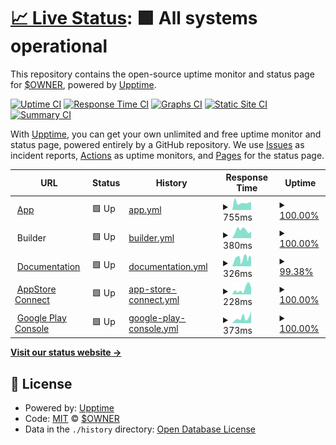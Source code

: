 # [📈 Live Status](https://up.buildnatively.com): <!--live status--> **🟩 All systems operational**

This repository contains the open-source uptime monitor and status page for [$OWNER](https://up.buildnatively.com), powered by [Upptime](https://github.com/upptime/upptime).

[![Uptime CI](https://github.com/$OWNER/$REPO/workflows/Uptime%20CI/badge.svg)](https://github.com/$OWNER/$REPO/actions?query=workflow%3A%22Uptime+CI%22)
[![Response Time CI](https://github.com/$OWNER/$REPO/workflows/Response%20Time%20CI/badge.svg)](https://github.com/$OWNER/$REPO/actions?query=workflow%3A%22Response+Time+CI%22)
[![Graphs CI](https://github.com/$OWNER/$REPO/workflows/Graphs%20CI/badge.svg)](https://github.com/$OWNER/$REPO/actions?query=workflow%3A%22Graphs+CI%22)
[![Static Site CI](https://github.com/$OWNER/$REPO/workflows/Static%20Site%20CI/badge.svg)](https://github.com/$OWNER/$REPO/actions?query=workflow%3A%22Static+Site+CI%22)
[![Summary CI](https://github.com/$OWNER/$REPO/workflows/Summary%20CI/badge.svg)](https://github.com/$OWNER/$REPO/actions?query=workflow%3A%22Summary+CI%22)

With [Upptime](https://upptime.js.org), you can get your own unlimited and free uptime monitor and status page, powered entirely by a GitHub repository. We use [Issues](https://github.com/$OWNER/$REPO/issues) as incident reports, [Actions](https://github.com/$OWNER/$REPO/actions) as uptime monitors, and [Pages](https://up.buildnatively.com) for the status page.

<!--start: status pages-->
<!-- This summary is generated by Upptime (https://github.com/upptime/upptime) -->
<!-- Do not edit this manually, your changes will be overwritten -->
<!-- prettier-ignore -->
| URL | Status | History | Response Time | Uptime |
| --- | ------ | ------- | ------------- | ------ |
| <img alt="" src="https://icons.duckduckgo.com/ip3/app.buildnatively.com.ico" height="13"> [App](https://app.buildnatively.com/) | 🟩 Up | [app.yml](https://github.com/buildnatively/status/commits/HEAD/history/app.yml) | <details><summary><img alt="Response time graph" src="./graphs/app/response-time-week.png" height="20"> 755ms</summary><br><a href="https://up.buildnatively.com/history/app"><img alt="Response time 1396" src="https://img.shields.io/endpoint?url=https%3A%2F%2Fraw.githubusercontent.com%2Fbuildnatively%2Fstatus%2FHEAD%2Fapi%2Fapp%2Fresponse-time.json"></a><br><a href="https://up.buildnatively.com/history/app"><img alt="24-hour response time 886" src="https://img.shields.io/endpoint?url=https%3A%2F%2Fraw.githubusercontent.com%2Fbuildnatively%2Fstatus%2FHEAD%2Fapi%2Fapp%2Fresponse-time-day.json"></a><br><a href="https://up.buildnatively.com/history/app"><img alt="7-day response time 755" src="https://img.shields.io/endpoint?url=https%3A%2F%2Fraw.githubusercontent.com%2Fbuildnatively%2Fstatus%2FHEAD%2Fapi%2Fapp%2Fresponse-time-week.json"></a><br><a href="https://up.buildnatively.com/history/app"><img alt="30-day response time 797" src="https://img.shields.io/endpoint?url=https%3A%2F%2Fraw.githubusercontent.com%2Fbuildnatively%2Fstatus%2FHEAD%2Fapi%2Fapp%2Fresponse-time-month.json"></a><br><a href="https://up.buildnatively.com/history/app"><img alt="1-year response time 1196" src="https://img.shields.io/endpoint?url=https%3A%2F%2Fraw.githubusercontent.com%2Fbuildnatively%2Fstatus%2FHEAD%2Fapi%2Fapp%2Fresponse-time-year.json"></a></details> | <details><summary><a href="https://up.buildnatively.com/history/app">100.00%</a></summary><a href="https://up.buildnatively.com/history/app"><img alt="All-time uptime 99.98%" src="https://img.shields.io/endpoint?url=https%3A%2F%2Fraw.githubusercontent.com%2Fbuildnatively%2Fstatus%2FHEAD%2Fapi%2Fapp%2Fuptime.json"></a><br><a href="https://up.buildnatively.com/history/app"><img alt="24-hour uptime 100.00%" src="https://img.shields.io/endpoint?url=https%3A%2F%2Fraw.githubusercontent.com%2Fbuildnatively%2Fstatus%2FHEAD%2Fapi%2Fapp%2Fuptime-day.json"></a><br><a href="https://up.buildnatively.com/history/app"><img alt="7-day uptime 100.00%" src="https://img.shields.io/endpoint?url=https%3A%2F%2Fraw.githubusercontent.com%2Fbuildnatively%2Fstatus%2FHEAD%2Fapi%2Fapp%2Fuptime-week.json"></a><br><a href="https://up.buildnatively.com/history/app"><img alt="30-day uptime 100.00%" src="https://img.shields.io/endpoint?url=https%3A%2F%2Fraw.githubusercontent.com%2Fbuildnatively%2Fstatus%2FHEAD%2Fapi%2Fapp%2Fuptime-month.json"></a><br><a href="https://up.buildnatively.com/history/app"><img alt="1-year uptime 99.98%" src="https://img.shields.io/endpoint?url=https%3A%2F%2Fraw.githubusercontent.com%2Fbuildnatively%2Fstatus%2FHEAD%2Fapi%2Fapp%2Fuptime-year.json"></a></details>
| <img alt="" src="https://icons.duckduckgo.com/ip3/null.ico" height="13"> Builder | 🟩 Up | [builder.yml](https://github.com/buildnatively/status/commits/HEAD/history/builder.yml) | <details><summary><img alt="Response time graph" src="./graphs/builder/response-time-week.png" height="20"> 380ms</summary><br><a href="https://up.buildnatively.com/history/builder"><img alt="Response time 539" src="https://img.shields.io/endpoint?url=https%3A%2F%2Fraw.githubusercontent.com%2Fbuildnatively%2Fstatus%2FHEAD%2Fapi%2Fbuilder%2Fresponse-time.json"></a><br><a href="https://up.buildnatively.com/history/builder"><img alt="24-hour response time 321" src="https://img.shields.io/endpoint?url=https%3A%2F%2Fraw.githubusercontent.com%2Fbuildnatively%2Fstatus%2FHEAD%2Fapi%2Fbuilder%2Fresponse-time-day.json"></a><br><a href="https://up.buildnatively.com/history/builder"><img alt="7-day response time 380" src="https://img.shields.io/endpoint?url=https%3A%2F%2Fraw.githubusercontent.com%2Fbuildnatively%2Fstatus%2FHEAD%2Fapi%2Fbuilder%2Fresponse-time-week.json"></a><br><a href="https://up.buildnatively.com/history/builder"><img alt="30-day response time 297" src="https://img.shields.io/endpoint?url=https%3A%2F%2Fraw.githubusercontent.com%2Fbuildnatively%2Fstatus%2FHEAD%2Fapi%2Fbuilder%2Fresponse-time-month.json"></a><br><a href="https://up.buildnatively.com/history/builder"><img alt="1-year response time 437" src="https://img.shields.io/endpoint?url=https%3A%2F%2Fraw.githubusercontent.com%2Fbuildnatively%2Fstatus%2FHEAD%2Fapi%2Fbuilder%2Fresponse-time-year.json"></a></details> | <details><summary><a href="https://up.buildnatively.com/history/builder">100.00%</a></summary><a href="https://up.buildnatively.com/history/builder"><img alt="All-time uptime 99.98%" src="https://img.shields.io/endpoint?url=https%3A%2F%2Fraw.githubusercontent.com%2Fbuildnatively%2Fstatus%2FHEAD%2Fapi%2Fbuilder%2Fuptime.json"></a><br><a href="https://up.buildnatively.com/history/builder"><img alt="24-hour uptime 100.00%" src="https://img.shields.io/endpoint?url=https%3A%2F%2Fraw.githubusercontent.com%2Fbuildnatively%2Fstatus%2FHEAD%2Fapi%2Fbuilder%2Fuptime-day.json"></a><br><a href="https://up.buildnatively.com/history/builder"><img alt="7-day uptime 100.00%" src="https://img.shields.io/endpoint?url=https%3A%2F%2Fraw.githubusercontent.com%2Fbuildnatively%2Fstatus%2FHEAD%2Fapi%2Fbuilder%2Fuptime-week.json"></a><br><a href="https://up.buildnatively.com/history/builder"><img alt="30-day uptime 100.00%" src="https://img.shields.io/endpoint?url=https%3A%2F%2Fraw.githubusercontent.com%2Fbuildnatively%2Fstatus%2FHEAD%2Fapi%2Fbuilder%2Fuptime-month.json"></a><br><a href="https://up.buildnatively.com/history/builder"><img alt="1-year uptime 99.98%" src="https://img.shields.io/endpoint?url=https%3A%2F%2Fraw.githubusercontent.com%2Fbuildnatively%2Fstatus%2FHEAD%2Fapi%2Fbuilder%2Fuptime-year.json"></a></details>
| <img alt="" src="https://icons.duckduckgo.com/ip3/docs.buildnatively.com.ico" height="13"> [Documentation](https://docs.buildnatively.com) | 🟩 Up | [documentation.yml](https://github.com/buildnatively/status/commits/HEAD/history/documentation.yml) | <details><summary><img alt="Response time graph" src="./graphs/documentation/response-time-week.png" height="20"> 326ms</summary><br><a href="https://up.buildnatively.com/history/documentation"><img alt="Response time 282" src="https://img.shields.io/endpoint?url=https%3A%2F%2Fraw.githubusercontent.com%2Fbuildnatively%2Fstatus%2FHEAD%2Fapi%2Fdocumentation%2Fresponse-time.json"></a><br><a href="https://up.buildnatively.com/history/documentation"><img alt="24-hour response time 308" src="https://img.shields.io/endpoint?url=https%3A%2F%2Fraw.githubusercontent.com%2Fbuildnatively%2Fstatus%2FHEAD%2Fapi%2Fdocumentation%2Fresponse-time-day.json"></a><br><a href="https://up.buildnatively.com/history/documentation"><img alt="7-day response time 326" src="https://img.shields.io/endpoint?url=https%3A%2F%2Fraw.githubusercontent.com%2Fbuildnatively%2Fstatus%2FHEAD%2Fapi%2Fdocumentation%2Fresponse-time-week.json"></a><br><a href="https://up.buildnatively.com/history/documentation"><img alt="30-day response time 313" src="https://img.shields.io/endpoint?url=https%3A%2F%2Fraw.githubusercontent.com%2Fbuildnatively%2Fstatus%2FHEAD%2Fapi%2Fdocumentation%2Fresponse-time-month.json"></a><br><a href="https://up.buildnatively.com/history/documentation"><img alt="1-year response time 297" src="https://img.shields.io/endpoint?url=https%3A%2F%2Fraw.githubusercontent.com%2Fbuildnatively%2Fstatus%2FHEAD%2Fapi%2Fdocumentation%2Fresponse-time-year.json"></a></details> | <details><summary><a href="https://up.buildnatively.com/history/documentation">99.38%</a></summary><a href="https://up.buildnatively.com/history/documentation"><img alt="All-time uptime 99.99%" src="https://img.shields.io/endpoint?url=https%3A%2F%2Fraw.githubusercontent.com%2Fbuildnatively%2Fstatus%2FHEAD%2Fapi%2Fdocumentation%2Fuptime.json"></a><br><a href="https://up.buildnatively.com/history/documentation"><img alt="24-hour uptime 100.00%" src="https://img.shields.io/endpoint?url=https%3A%2F%2Fraw.githubusercontent.com%2Fbuildnatively%2Fstatus%2FHEAD%2Fapi%2Fdocumentation%2Fuptime-day.json"></a><br><a href="https://up.buildnatively.com/history/documentation"><img alt="7-day uptime 99.38%" src="https://img.shields.io/endpoint?url=https%3A%2F%2Fraw.githubusercontent.com%2Fbuildnatively%2Fstatus%2FHEAD%2Fapi%2Fdocumentation%2Fuptime-week.json"></a><br><a href="https://up.buildnatively.com/history/documentation"><img alt="30-day uptime 99.86%" src="https://img.shields.io/endpoint?url=https%3A%2F%2Fraw.githubusercontent.com%2Fbuildnatively%2Fstatus%2FHEAD%2Fapi%2Fdocumentation%2Fuptime-month.json"></a><br><a href="https://up.buildnatively.com/history/documentation"><img alt="1-year uptime 99.98%" src="https://img.shields.io/endpoint?url=https%3A%2F%2Fraw.githubusercontent.com%2Fbuildnatively%2Fstatus%2FHEAD%2Fapi%2Fdocumentation%2Fuptime-year.json"></a></details>
| <img alt="" src="https://icons.duckduckgo.com/ip3/appstoreconnect.apple.com.ico" height="13"> [AppStore Connect](https://appstoreconnect.apple.com/) | 🟩 Up | [app-store-connect.yml](https://github.com/buildnatively/status/commits/HEAD/history/app-store-connect.yml) | <details><summary><img alt="Response time graph" src="./graphs/app-store-connect/response-time-week.png" height="20"> 228ms</summary><br><a href="https://up.buildnatively.com/history/app-store-connect"><img alt="Response time 249" src="https://img.shields.io/endpoint?url=https%3A%2F%2Fraw.githubusercontent.com%2Fbuildnatively%2Fstatus%2FHEAD%2Fapi%2Fapp-store-connect%2Fresponse-time.json"></a><br><a href="https://up.buildnatively.com/history/app-store-connect"><img alt="24-hour response time 267" src="https://img.shields.io/endpoint?url=https%3A%2F%2Fraw.githubusercontent.com%2Fbuildnatively%2Fstatus%2FHEAD%2Fapi%2Fapp-store-connect%2Fresponse-time-day.json"></a><br><a href="https://up.buildnatively.com/history/app-store-connect"><img alt="7-day response time 228" src="https://img.shields.io/endpoint?url=https%3A%2F%2Fraw.githubusercontent.com%2Fbuildnatively%2Fstatus%2FHEAD%2Fapi%2Fapp-store-connect%2Fresponse-time-week.json"></a><br><a href="https://up.buildnatively.com/history/app-store-connect"><img alt="30-day response time 176" src="https://img.shields.io/endpoint?url=https%3A%2F%2Fraw.githubusercontent.com%2Fbuildnatively%2Fstatus%2FHEAD%2Fapi%2Fapp-store-connect%2Fresponse-time-month.json"></a><br><a href="https://up.buildnatively.com/history/app-store-connect"><img alt="1-year response time 244" src="https://img.shields.io/endpoint?url=https%3A%2F%2Fraw.githubusercontent.com%2Fbuildnatively%2Fstatus%2FHEAD%2Fapi%2Fapp-store-connect%2Fresponse-time-year.json"></a></details> | <details><summary><a href="https://up.buildnatively.com/history/app-store-connect">100.00%</a></summary><a href="https://up.buildnatively.com/history/app-store-connect"><img alt="All-time uptime 99.99%" src="https://img.shields.io/endpoint?url=https%3A%2F%2Fraw.githubusercontent.com%2Fbuildnatively%2Fstatus%2FHEAD%2Fapi%2Fapp-store-connect%2Fuptime.json"></a><br><a href="https://up.buildnatively.com/history/app-store-connect"><img alt="24-hour uptime 100.00%" src="https://img.shields.io/endpoint?url=https%3A%2F%2Fraw.githubusercontent.com%2Fbuildnatively%2Fstatus%2FHEAD%2Fapi%2Fapp-store-connect%2Fuptime-day.json"></a><br><a href="https://up.buildnatively.com/history/app-store-connect"><img alt="7-day uptime 100.00%" src="https://img.shields.io/endpoint?url=https%3A%2F%2Fraw.githubusercontent.com%2Fbuildnatively%2Fstatus%2FHEAD%2Fapi%2Fapp-store-connect%2Fuptime-week.json"></a><br><a href="https://up.buildnatively.com/history/app-store-connect"><img alt="30-day uptime 100.00%" src="https://img.shields.io/endpoint?url=https%3A%2F%2Fraw.githubusercontent.com%2Fbuildnatively%2Fstatus%2FHEAD%2Fapi%2Fapp-store-connect%2Fuptime-month.json"></a><br><a href="https://up.buildnatively.com/history/app-store-connect"><img alt="1-year uptime 99.98%" src="https://img.shields.io/endpoint?url=https%3A%2F%2Fraw.githubusercontent.com%2Fbuildnatively%2Fstatus%2FHEAD%2Fapi%2Fapp-store-connect%2Fuptime-year.json"></a></details>
| <img alt="" src="https://icons.duckduckgo.com/ip3/play.google.com.ico" height="13"> [Google Play Console](https://play.google.com/console/developer) | 🟩 Up | [google-play-console.yml](https://github.com/buildnatively/status/commits/HEAD/history/google-play-console.yml) | <details><summary><img alt="Response time graph" src="./graphs/google-play-console/response-time-week.png" height="20"> 373ms</summary><br><a href="https://up.buildnatively.com/history/google-play-console"><img alt="Response time 309" src="https://img.shields.io/endpoint?url=https%3A%2F%2Fraw.githubusercontent.com%2Fbuildnatively%2Fstatus%2FHEAD%2Fapi%2Fgoogle-play-console%2Fresponse-time.json"></a><br><a href="https://up.buildnatively.com/history/google-play-console"><img alt="24-hour response time 668" src="https://img.shields.io/endpoint?url=https%3A%2F%2Fraw.githubusercontent.com%2Fbuildnatively%2Fstatus%2FHEAD%2Fapi%2Fgoogle-play-console%2Fresponse-time-day.json"></a><br><a href="https://up.buildnatively.com/history/google-play-console"><img alt="7-day response time 373" src="https://img.shields.io/endpoint?url=https%3A%2F%2Fraw.githubusercontent.com%2Fbuildnatively%2Fstatus%2FHEAD%2Fapi%2Fgoogle-play-console%2Fresponse-time-week.json"></a><br><a href="https://up.buildnatively.com/history/google-play-console"><img alt="30-day response time 321" src="https://img.shields.io/endpoint?url=https%3A%2F%2Fraw.githubusercontent.com%2Fbuildnatively%2Fstatus%2FHEAD%2Fapi%2Fgoogle-play-console%2Fresponse-time-month.json"></a><br><a href="https://up.buildnatively.com/history/google-play-console"><img alt="1-year response time 315" src="https://img.shields.io/endpoint?url=https%3A%2F%2Fraw.githubusercontent.com%2Fbuildnatively%2Fstatus%2FHEAD%2Fapi%2Fgoogle-play-console%2Fresponse-time-year.json"></a></details> | <details><summary><a href="https://up.buildnatively.com/history/google-play-console">100.00%</a></summary><a href="https://up.buildnatively.com/history/google-play-console"><img alt="All-time uptime 100.00%" src="https://img.shields.io/endpoint?url=https%3A%2F%2Fraw.githubusercontent.com%2Fbuildnatively%2Fstatus%2FHEAD%2Fapi%2Fgoogle-play-console%2Fuptime.json"></a><br><a href="https://up.buildnatively.com/history/google-play-console"><img alt="24-hour uptime 100.00%" src="https://img.shields.io/endpoint?url=https%3A%2F%2Fraw.githubusercontent.com%2Fbuildnatively%2Fstatus%2FHEAD%2Fapi%2Fgoogle-play-console%2Fuptime-day.json"></a><br><a href="https://up.buildnatively.com/history/google-play-console"><img alt="7-day uptime 100.00%" src="https://img.shields.io/endpoint?url=https%3A%2F%2Fraw.githubusercontent.com%2Fbuildnatively%2Fstatus%2FHEAD%2Fapi%2Fgoogle-play-console%2Fuptime-week.json"></a><br><a href="https://up.buildnatively.com/history/google-play-console"><img alt="30-day uptime 100.00%" src="https://img.shields.io/endpoint?url=https%3A%2F%2Fraw.githubusercontent.com%2Fbuildnatively%2Fstatus%2FHEAD%2Fapi%2Fgoogle-play-console%2Fuptime-month.json"></a><br><a href="https://up.buildnatively.com/history/google-play-console"><img alt="1-year uptime 100.00%" src="https://img.shields.io/endpoint?url=https%3A%2F%2Fraw.githubusercontent.com%2Fbuildnatively%2Fstatus%2FHEAD%2Fapi%2Fgoogle-play-console%2Fuptime-year.json"></a></details>

<!--end: status pages-->

[**Visit our status website →**](https://up.buildnatively.com)

## 📄 License

- Powered by: [Upptime](https://github.com/upptime/upptime)
- Code: [MIT](./LICENSE) © [$OWNER](https://up.buildnatively.com)
- Data in the `./history` directory: [Open Database License](https://opendatacommons.org/licenses/odbl/1-0/)
